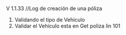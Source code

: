 V 1.1.33  //Log de  creación de una póliza

1. Validando el tipo de Vehiculo
2. Validar el Vehiculo esta en Get poliza lin 101